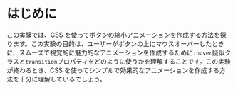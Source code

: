 # はじめに

この実験では、CSS を使ってボタンの縮小アニメーションを作成する方法を探ります。この実験の目的は、ユーザーがボタンの上にマウスオーバーしたときに、スムーズで視覚的に魅力的なアニメーションを作成するために`:hover`疑似クラスと`transition`プロパティをどのように使うかを理解することです。この実験が終わるとき、CSS を使ってシンプルで効果的なアニメーションを作成する方法を十分に理解しているでしょう。
